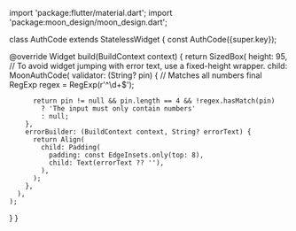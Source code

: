 import 'package:flutter/material.dart';
import 'package:moon_design/moon_design.dart';

class AuthCode extends StatelessWidget {
  const AuthCode({super.key});

  @override
  Widget build(BuildContext context) {
    return SizedBox(
      height: 95, // To avoid widget jumping with error text, use a fixed-height wrapper.
      child: MoonAuthCode(
        validator: (String? pin) {
          // Matches all numbers
          final RegExp regex = RegExp(r'^\d+$');

          return pin != null && pin.length == 4 && !regex.hasMatch(pin)
            ? 'The input must only contain numbers'
            : null;
        },
        errorBuilder: (BuildContext context, String? errorText) {
          return Align(
            child: Padding(
              padding: const EdgeInsets.only(top: 8),
              child: Text(errorText ?? ''),
            ),
          );
        },
      ),
    );
  }
}